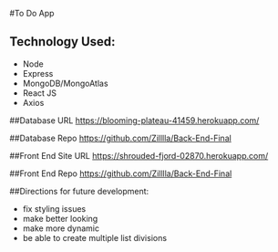 #To Do App

## Technology Used:
- Node
- Express
- MongoDB/MongoAtlas
- React JS
- Axios


##Database URL
https://blooming-plateau-41459.herokuapp.com/

##Database Repo
https://github.com/Zilllla/Back-End-Final

##Front End Site URL
https://shrouded-fjord-02870.herokuapp.com/

##Front End Repo
https://github.com/Zilllla/Back-End-Final

##Directions for future development:
- fix styling issues
- make better looking
- make more dynamic
- be able to create multiple list divisions
